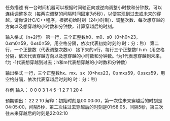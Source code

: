 任务描述
有一台时间机器可以根据时间轴正向或逆向调整小时数和分钟数，可以连续调整多次（每两次调整的间隔时间固定为5秒），以便实现到过去或未来的穿越。请你设计C/C++程序，根据初始时刻（24小时制）、调整次数、每次想穿越的方向以及想穿越的小时数和分钟数，计算穿越后的时刻。

输入格式（n+2行）
第一行，三个正整数h0、m0、s0（0≤h0≤23，0≤m0≤59，0≤s0≤59，用空格分隔，依次代表初始时刻的 时：分：秒）
第二行，一个正整数（代表调整次数n）
接下来的n行，每行三个正整数f h m（用空格分隔，依次代表穿越方向以及想穿越的小时数和分钟数。f为1代表想穿越到未来，f为 -1代表想穿越到过去；h和m代表想穿越的小时数和分钟数）

输出格式
一行，三个正整数hx、mx、sx（0≤hx≤23，0≤mx≤59，0≤sx≤59，用空格分隔，依次代表穿越后时刻的 时：分：秒）

样例
输入：
0 0 0
3
1 4 5
-1 2 7
1 20 4

预期输出：
22 2 10
解释：初始时刻是00:00:00，第一次往未来穿越后的时刻是04:05:00，间隔5秒，第二次往过去穿越后的时刻是01:58:05，间隔5秒，第三次往未来穿越后的时刻是22:02:10
